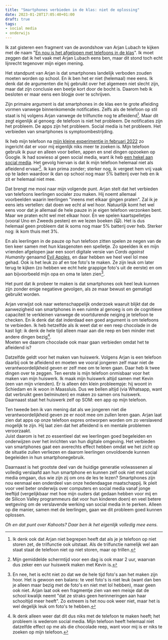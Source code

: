 ```yaml
---
title: "Smartphones verbieden in de klas: niet de oplossing"
date: 2023-01-28T17:05:40+01:00
draft: true
tags: 
- social media
- onderwijs
---
```


Ik zat gisteren een fragment van de avondshow van Arjan Lubach te kijken met de naam "[En nou is het afgelopen met telefoons in de klas](https://www.youtube.com/watch?v=cclEuSxFd_M)". Ik moet zeggen dat ik het vaak met Arjan Lubach eens ben, maar dit stond toch echt lijnrecht tegenover mijn eigen mening.

Het standpunt van Arjan is dat smartphones landelijk verboden zouden moeten worden op school. En ik ben het er niet (helemaal) mee eens. Ik denk dat de argumenten die hij gebruikt over het algemeen niet slecht zijn, maar dat zijn conclusie een beetje kort door de bocht is. Daarom heb ik besloten er maar eens een blogje over te schrijven.

Zijn primaire argument is dat smartphones in de klas een te grote afleiding vormen vanwege binnenkomende notificaties. Zelfs als de telefoon op stil staat is hij volgens Arjan vanwege de trilfunctie nog te afleidend[^1]. Maar dit zegt eigenlijk al genoeg: de telefoon is niet het probleem. De notificaties zijn het probleem. De apps zijn het probleem. Social media is het probleem. Het verbieden van smartphones is symptoombestrijding.

Ik heb mijn telefoon na [mijn kleine experimentje in februari 2022](https://blog.geheimesite.nl/2022/03/een-maand-zonder-telefoon.html) zo ingericht dat er voor mij eigenlijk niks meer te zoeken is. Mijn telefoon gebruik ik puur en alleen voor bellen, appen en snel dingen opzoeken op Google. Ik had sowieso al geen social media, want ik heb [een hekel aan social media](https://blog.geheimesite.nl/2021/12/social-media-wat-moeten-we-er-mee-aan.html). Het gevolg hiervan is dat ik mijn telefoon helemaal niet als afleidend ervaar[^2]. Ik kan prima zonder; sterker nog, ik vergeet hem vrij vaak op te laden waardoor ik dan op school nog maar 5% batterij over heb en ik zit er helemaal niet mee.

Dat brengt me mooi naar mijn volgende punt. Arjan stelt dat het verbieden van telefoons leerlingen socialer zou maken. Hij noemt allemaal voorbeelden waarin leerlingen "ineens met elkaar gingen praten". Zal ik je eens iets vertellen: dat doen we echt al wel hoor. Natuurlijk komt het wel eens voor dat je allemaal de hele pauze in je eigen telefoon verzonken bent. Maar we praten echt wel met elkaar hoor. En we spelen kaartspelletjes (vooral Uno en Zweeds pesten) en we lezen boeken (🙀). Het is dus helemaal geen probleem dat ik soms nog maar 5% batterij over heb. Sterker nog: ik kom thuis met 3%.

En als leerlingen in de pauze op hun telefoon zitten spelen ze negen van de tien keer samen met hun klasgenoten een spelletje. Zo speelden ik en mijn vrienden afgelopen jaar een soort digitale versie van *Cards against Humanity* genaamd [Evil Apples](https://www.evilapples.com), en daar hebben we heel veel lol mee gehad. Ook is het leuk zo af en toe foto's te maken. Ze zijn leuk om later terug te kijken (zo hebben we echt hele grappige foto's uit de eerste) en om aan bijvoorbeeld mijn opa en oma te laten zien[^3].

Het punt dat ik probeer te maken is dat smartphones ook heel leuk kunnen zijn zonder enige negatieve gevolgen, als ze maar bewust en gematigd gebruikt worden.

Arjan verwijst ook naar wetenschappelijk onderzoek waaruit blijkt dat de aanwezigheid van smartphones in een ruimte al genoeg is om de cognitieve capaciteit te verkleinen vanwege de voortdurende neiging je telefoon te checken. En ik denk dat dat inderdaad een goed argument is om telefoons te verbieden. Ik heb hetzelfde als ik weet dat er een reep chocolade in de kast ligt: ik denk de hele tijd alleen maar aan die reep en ben minder met andere dingen bezig[^4].  
Moeten we daarom chocolade ook maar gaan verbieden omdat het te afleidend is?

Datzelfde geldt voor het maken van huiswerk. Volgens Arjan is een telefoon daarbij ook te afleidend en moeten we vooral jongeren zelf maar niet de verantwoordelijkheid geven er zelf mee om te leren gaan. Daar heb ik twee dingen over te zeggen. Ten eerste is mijn telefoon onmisbaar voor het maken van mijn huiswerk. Ik maak mijn huiswerk altijd samen met Kevin (een van mijn vrienden). Er is alleen één klein probleempje: hij woont in Schiedam en ik woon in Maassluis. Dus we bellen altijd (via Whatsapp, want dat verbruikt geen belminuten) en maken zo samen ons huiswerk. Daarnaast staat het huiswerk zelf op SOM: een app op mijn telefoon.

Ten tweede ben ik van mening dat als we jongeren niet die verantwoordelijkheid geven ze er nooit mee om zullen leren gaan. Arjan laat zien dat apps op onze telefoon expres ontworpen worden om zo verslavend mogelijk te zijn. Hij laat zien dat het afleidend is en mentale problemen veroorzaakt.  
Juist daarom is het zo essentieel dat we leerlingen goed begeleiden en onderwijzen over het inrichten van hun digitale omgeving. Het verbieden van smartphones gaat een averechts effect hebben omdat we het zicht op de situatie zullen verliezen en daarom leerlingen onvoldoende kunnen begeleiden in hun smartphonegebruik.

<!-- Het verbieden van smartphones voelt voor mij als een straf voor de jongeren omdat de volwassenen zelf niet op tijd goed onderwijs hebben geregeld wat betreft smartphonegebruik. -->

<!-- Maar wat Arjan allemaal vertelt, klopt volledig. Er zit echt wel wat in. Maar voor Arjan is dit natuurlijk een ver-van-je-bedshow. Hij is geen leerling op het voortgezet onderwijs.  
Ik denk dat dit probleem voor volwassenen even groot is. Al dit wetenschappelijk onderzoek is net zo goed van toepassing op de werkvloer. Als we dan toch bezig zijn kunnen we de smartphone net zo goed ook op het werk verbieden. Ja, dan is het ineens een ander verhaal.  -->

Daarnaast is het grootste deel van de huidige generatie volwassenen al volledig verslaafd aan hun smartphone en kunnen zelf ook niet met social media omgaan, dus wie zijn zij om ons de les te lezen? Smartphones zijn nou eenmaal een onderdeel van onze hedendaagse maatschappij. Ik pleit voor veel beter onderwijs over computers en social media vanaf jonge leeftijd (vergelijkbaar met hoe mijn ouders dat gedaan hebben voor mij en de Silicon Valley programmeurs dat voor hun kinderen doen) en veel betere wetgeving om de verslavende werking van social media in te perken. Alleen op die manier, samen met de leerlingen, gaan we dit probleem goed kunnen oplossen.

*Oh en dat punt over Kahoots? Daar ben ik het eigenlijk volledig mee eens.*

[^1]: Ik denk ook dat Arjan niet begrepen heeft dat als je je telefoon op niet storen zet, de trilfunctie ook uitstaat. Als de trilfunctie namelijk wel aan staat staat de telefoon niet op niet storen, maar op trillen.

[^2]: Mijn gemiddelde schermtijd voor een dag is ook maar 2 uur, waarvan dus zeker een uur huiswerk maken met Kevin is.

[^3]: En nee, het is echt niet zo dat we de hele tijd foto's aan het maken zijn hoor. Het is gewoon een balans: te veel foto's is niet leuk (want dan ben je alleen maar bezig met de foto's en niet met lol hebben), maar geen ook niet. Arjan laat ook een fragmentje zien van een meisje dat de school kwalijk neemt "dat ze straks geen herinneringen aan haar schooltijd meer heeft". Zo extreem is het nou ook weer niet, maar het is wel degelijk leuk om foto's te hebben.

[^4]: Ik denk alleen weer dat dit dus niks met de telefoon te maken heeft; het probleem is wederom social media. Mijn telefoon heeft helemaal niet datzelfde effect op me als die chocolade reep, want voor mij is er niks te zoeken op mijn telefoon.
